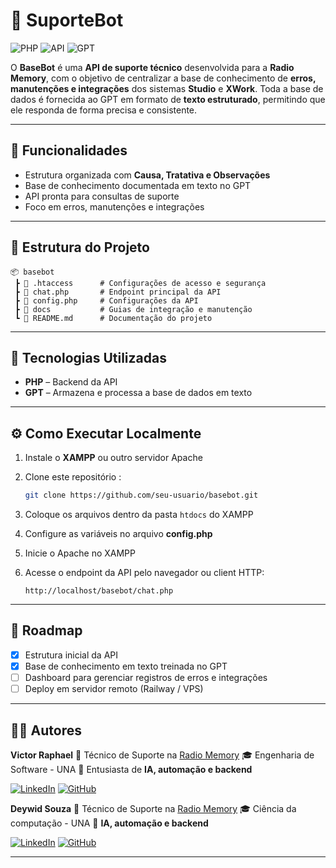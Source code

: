 # 🤖 SuporteBot

![PHP](https://img.shields.io/badge/PHP-777BB4?style=for-the-badge\&logo=php\&logoColor=white)
![API](https://img.shields.io/badge/API-4A90E2?style=for-the-badge\&logo=fastapi\&logoColor=white)
![GPT](https://img.shields.io/badge/GPT-412991?style=for-the-badge&logo=openai&logoColor=white)



O **BaseBot** é uma **API de suporte técnico** desenvolvida para a **Radio Memory**, com o objetivo de centralizar a base de conhecimento de **erros, manutenções e integrações** dos sistemas **Studio** e **XWork**.
Toda a base de dados é fornecida ao GPT em formato de **texto estruturado**, permitindo que ele responda de forma precisa e consistente.

---

## 🚀 Funcionalidades

* Estrutura organizada com **Causa, Tratativa e Observações**
* Base de conhecimento documentada em texto no GPT
* API pronta para consultas de suporte
* Foco em erros, manutenções e integrações

---

## 📂 Estrutura do Projeto

```
📦 basebot
 ┣ 📜 .htaccess      # Configurações de acesso e segurança
 ┣ 📜 chat.php       # Endpoint principal da API
 ┣ 📜 config.php     # Configurações da API
 ┣ 📂 docs           # Guias de integração e manutenção
 ┗ 📜 README.md      # Documentação do projeto
```

---

## 🔧 Tecnologias Utilizadas

* **PHP** – Backend da API
* **GPT** – Armazena e processa a base de dados em texto

---

## ⚙️ Como Executar Localmente

1. Instale o **XAMPP** ou outro servidor Apache
2. Clone este repositório :

   ```bash
   git clone https://github.com/seu-usuario/basebot.git
   ```
3. Coloque os arquivos dentro da pasta `htdocs` do XAMPP
4. Configure as variáveis no arquivo **config.php**
5. Inicie o Apache no XAMPP
6. Acesse o endpoint da API pelo navegador ou client HTTP:

   ```
   http://localhost/basebot/chat.php
   ```

---

## 📌 Roadmap

* [x] Estrutura inicial da API
* [x] Base de conhecimento em texto treinada no GPT
* [ ] Dashboard para gerenciar registros de erros e integrações
* [ ] Deploy em servidor remoto (Railway / VPS)

---

## 👨‍💻 Autores

**Victor Raphael**
💼 Técnico de Suporte na [Radio Memory](https://www.radiomemory.com.br/)
🎓 Engenharia de Software - UNA
🚀 Entusiasta de **IA, automação e backend**

[![LinkedIn](https://img.shields.io/badge/-Victor_Raphael-0077B5?style=for-the-badge\&logo=linkedin\&logoColor=white)](https://www.linkedin.com/in/dev-victor-raphael)
[![GitHub](https://img.shields.io/badge/-EooVictor-181717?style=for-the-badge\&logo=github\&logoColor=white)](https://github.com/EooVictor)

**Deywid Souza**
💼 Técnico de Suporte na [Radio Memory](https://www.radiomemory.com.br/)
🎓 Ciência da computação - UNA
🚀 **IA, automação e backend**

[![LinkedIn](https://img.shields.io/badge/-Deywid_Souza-0077B5?style=for-the-badge\&logo=linkedin\&logoColor=white)](https://www.linkedin.com/in/deywid-souza/)
[![GitHub](https://img.shields.io/badge/-Deywid12-181717?style=for-the-badge\&logo=github\&logoColor=white)](https://github.com/Deywid12)


---
